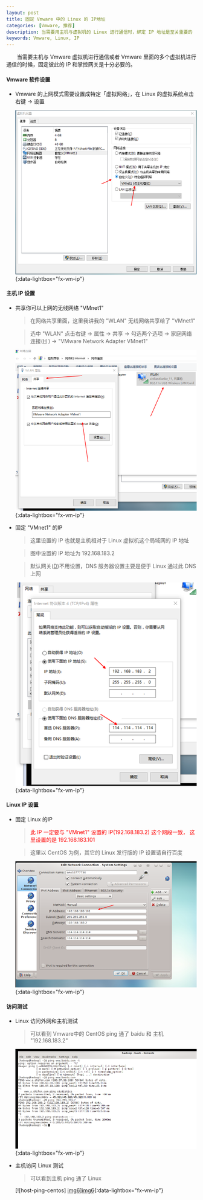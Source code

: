 ```yaml
---
layout: post
title: 固定 Vmware 中的 Linux 的 IP地址
categories: [Vmware, 推荐]
description: 当需要用主机与虚拟机的 Linux 进行通信时，绑定 IP 地址是至关重要的
keywords: Vmware, Linux, IP
---
```


　　当需要主机与 Vmware 虚拟机进行通信或者 Vmware 里面的多个虚拟机进行通信的时候，固定彼此的 IP 和掌控网关是十分必要的。

#### Vmware 软件设置

* Vmware 的上网模式需要设置成特定「虚拟网络」，在 Linux 的虚拟系统点击右键 -> 设置
	
	[![vmware-config-network][img1]][img1]{:data-lightbox="fx-vm-ip"}

#### 主机 IP 设置

* 共享你可以上网的无线网络 "VMnet1" 

    > 在网络共享里面，这里我讲我的 "WLAN" 无线网络共享给了 "VMnet1"

    > 选中 "WLAN" 点击右键 →  属性 → 共享 → 勾选两个选项 →  家庭网络连接(<u>H</u>
) →  "VMware Network Adapter VMnet1"

	[![host-share-wlan][img2]][img2]{:data-lightbox="fx-vm-ip"}

* 固定 "VMnet1" 的IP
	
	> 这里设置的 IP 也就是主机相对于 Linux 虚拟机这个局域网的 IP 地址

	> 图中设置的 IP 地址为 192.168.183.2

	> 默认网关(<u>D</u>)不用设置，DNS 服务器设置主要是便于 Linux 通过此 DNS 上网

	[![host-fixed-ip][img3]][img3]{:data-lightbox="fx-vm-ip"}


#### Linux IP 设置

* 固定 Linux 的IP

	> <font color="red">此 IP 一定要与 "VMnet1" 设置的 IP(192.168.183.2) 这个网段一致，
	  这里设置的是 192.168.183.101</font>
	
	> 这里以 CentOS 为例，其它的 Linux 发行版的 IP 设置请自行百度

	[![centos-set-ip][img4]][img4]{:data-lightbox="fx-vm-ip"}

#### 访问测试
* Linux 访问外网和主机测试
	
	> 可以看到 Vmware中的 CentOS ping 通了 baidu 和 主机 "192.168.183.2"

	[![centos-ping-network][img5]][img5]{:data-lightbox="fx-vm-ip"}

* 主机访问 Linux 测试

	> 可以看到主机 ping 通了 Linux

	[![host-ping-centos] [img6]][img6]{:data-lightbox="fx-vm-ip"}


[img1]: /images/post/vmware/vmware-config-network.png
[img2]: /images/post/vmware/host-share-wlan.png
[img3]: /images/post/vmware/host-fixed-ip.png
[img4]: /images/post/vmware/centos-set-ip.png
[img5]: /images/post/vmware/centos-ping-network.png
[img6]: /images/post/vmware/host-ping-centos.png